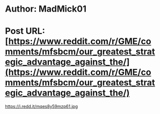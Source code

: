 # Author: MadMick01
# Post URL: [https://www.reddit.com/r/GME/comments/mfsbcm/our_greatest_strategic_advantage_against_the/](https://www.reddit.com/r/GME/comments/mfsbcm/our_greatest_strategic_advantage_against_the/)


https://i.redd.it/mqes8y59mzp61.jpg